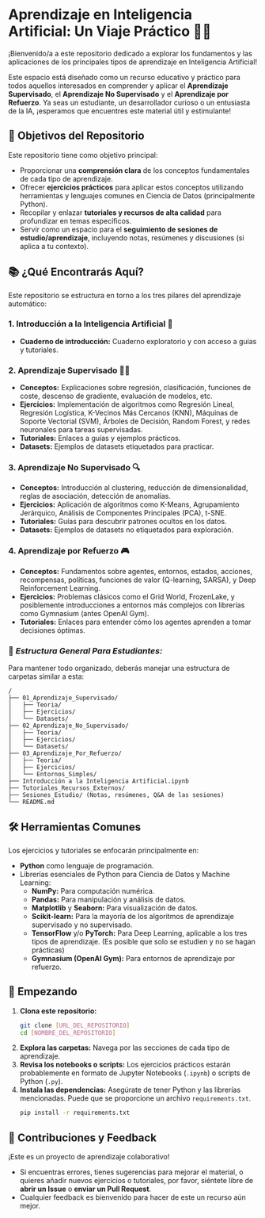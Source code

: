 # Aprendizaje en Inteligencia Artificial: Un Viaje Práctico 🤖🧠

¡Bienvenido/a a este repositorio dedicado a explorar los fundamentos y las aplicaciones de los principales tipos de aprendizaje en Inteligencia Artificial!

Este espacio está diseñado como un recurso educativo y práctico para todos aquellos interesados en comprender y aplicar el **Aprendizaje Supervisado**, el **Aprendizaje No Supervisado** y el **Aprendizaje por Refuerzo**. Ya seas un estudiante, un desarrollador curioso o un entusiasta de la IA, ¡esperamos que encuentres este material útil y estimulante!

## 🎯 Objetivos del Repositorio

Este repositorio tiene como objetivo principal:

* Proporcionar una **comprensión clara** de los conceptos fundamentales de cada tipo de aprendizaje.
* Ofrecer **ejercicios prácticos** para aplicar estos conceptos utilizando herramientas y lenguajes comunes en Ciencia de Datos (principalmente Python).
* Recopilar y enlazar **tutoriales y recursos de alta calidad** para profundizar en temas específicos.
* Servir como un espacio para el **seguimiento de sesiones de estudio/aprendizaje**, incluyendo notas, resúmenes y discusiones (si aplica a tu contexto).

## 📚 ¿Qué Encontrarás Aquí?

Este repositorio se estructura en torno a los tres pilares del aprendizaje automático:

### 1. Introducción a la Inteligencia Artificial 🤖
   * **Cuaderno de introducción:** Cuaderno exploratorio y con acceso a guías y tutoriales.

### 2. Aprendizaje Supervisado 🧑‍🏫
   * **Conceptos:** Explicaciones sobre regresión, clasificación, funciones de coste, descenso de gradiente, evaluación de modelos, etc.
   * **Ejercicios:** Implementación de algoritmos como Regresión Lineal, Regresión Logística, K-Vecinos Más Cercanos (KNN), Máquinas de Soporte Vectorial (SVM), Árboles de Decisión, Random Forest, y redes neuronales para tareas supervisadas.
   * **Tutoriales:** Enlaces a guías y ejemplos prácticos.
   * **Datasets:** Ejemplos de datasets etiquetados para practicar.

### 3. Aprendizaje No Supervisado 🔍
   * **Conceptos:** Introducción al clustering, reducción de dimensionalidad, reglas de asociación, detección de anomalías.
   * **Ejercicios:** Aplicación de algoritmos como K-Means, Agrupamiento Jerárquico, Análisis de Componentes Principales (PCA), t-SNE.
   * **Tutoriales:** Guías para descubrir patrones ocultos en los datos.
   * **Datasets:** Ejemplos de datasets no etiquetados para exploración.

### 4. Aprendizaje por Refuerzo 🎮
   * **Conceptos:** Fundamentos sobre agentes, entornos, estados, acciones, recompensas, políticas, funciones de valor (Q-learning, SARSA), y Deep Reinforcement Learning.
   * **Ejercicios:** Problemas clásicos como el Grid World, FrozenLake, y posiblemente introducciones a entornos más complejos con librerías como Gymnasium (antes OpenAI Gym).
   * **Tutoriales:** Enlaces para entender cómo los agentes aprenden a tomar decisiones óptimas.

### 📂 ***Estructura General Para Estudiantes:***

Para mantener todo organizado, deberás manejar una estructura de carpetas similar a esta:
```
/
├── 01_Aprendizaje_Supervisado/
│   ├── Teoria/
│   ├── Ejercicios/
│   └── Datasets/
├── 02_Aprendizaje_No_Supervisado/
│   ├── Teoria/
│   ├── Ejercicios/
│   └── Datasets/
├── 03_Aprendizaje_Por_Refuerzo/
│   ├── Teoria/
│   ├── Ejercicios/
│   └── Entornos_Simples/
├── Introducción a la Inteligencia Artificial.ipynb
├── Tutoriales_Recursos_Externos/
├── Sesiones_Estudio/ (Notas, resúmenes, Q&A de las sesiones)
└── README.md

```


## 🛠️ Herramientas Comunes

Los ejercicios y tutoriales se enfocarán principalmente en:

* **Python** como lenguaje de programación.
* Librerías esenciales de Python para Ciencia de Datos y Machine Learning:
    * **NumPy:** Para computación numérica.
    * **Pandas:** Para manipulación y análisis de datos.
    * **Matplotlib** y **Seaborn:** Para visualización de datos.
    * **Scikit-learn:** Para la mayoría de los algoritmos de aprendizaje supervisado y no supervisado.
    * **TensorFlow** y/o **PyTorch:** Para Deep Learning, aplicable a los tres tipos de aprendizaje. (Es posible que solo se estudien y no se hagan prácticas)
    * **Gymnasium (OpenAI Gym):** Para entornos de aprendizaje por refuerzo.

## 🚀 Empezando

1.  **Clona este repositorio:**
    ```bash
    git clone [URL_DEL_REPOSITORIO]
    cd [NOMBRE_DEL_REPOSITORIO]
    ```
2.  **Explora las carpetas:** Navega por las secciones de cada tipo de aprendizaje.
3.  **Revisa los notebooks o scripts:** Los ejercicios prácticos estarán probablemente en formato de Jupyter Notebooks (`.ipynb`) o scripts de Python (`.py`).
4.  **Instala las dependencias:** Asegúrate de tener Python y las librerías mencionadas. Puede que se proporcione un archivo `requirements.txt`.
    ```bash
    pip install -r requirements.txt
    ```

## 🤝 Contribuciones y Feedback 

¡Este es un proyecto de aprendizaje colaborativo!
* Si encuentras errores, tienes sugerencias para mejorar el material, o quieres añadir nuevos ejercicios o tutoriales, por favor, siéntete libre de **abrir un Issue** o **enviar un Pull Request**.
* Cualquier feedback es bienvenido para hacer de este un recurso aún mejor.

